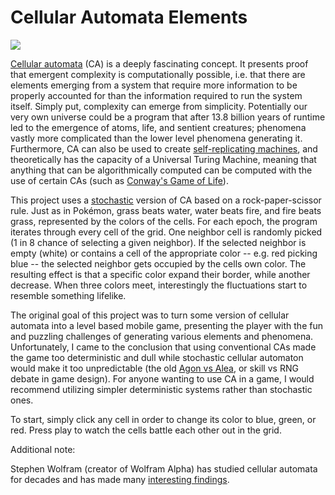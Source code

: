 # Cellular Automata Elements

![](CellularGIF.gif)




<a href="https://en.wikipedia.org/wiki/Cellular_automaton">Cellular automata</a> (CA) is a deeply fascinating concept. It presents proof that emergent complexity is computationally possible, i.e. that there are elements emerging from a system that require more information to be properly accounted for than the information required to run the system itself. Simply put, complexity can emerge from simplicity. Potentially our very own universe could be a program that after 13.8 billion years of runtime led to the emergence of atoms, life, and sentient creatures; phenomena vastly more complicated than the lower level phenomena generating it. Furthermore, CA can also be used to create <a href="https://en.wikipedia.org/wiki/Von_Neumann_universal_constructor">self-replicating machines</a>, and theoretically has the capacity of a Universal Turing Machine, meaning that anything that can be algorithmically computed can be computed with the use of certain CAs (such as <a href="https://en.wikipedia.org/wiki/Conway%27s_Game_of_Life)">Conway's Game of Life</a>).

This project uses a <a href="https://en.wikipedia.org/wiki/Stochastic_cellular_automaton">stochastic</a> version of CA based on a rock-paper-scissor rule. Just as in Pokémon, grass beats water, water beats fire, and fire beats grass, represented by the colors of the cells. For each epoch, the program iterates through every cell of the grid. One neighbor cell is randomly picked (1 in 8 chance of selecting a given neighbor). If the selected neighbor is empty (white) or contains a cell of the appropriate color -- e.g. red picking blue -- the selected neighbor gets occupied by the cells own color. The resulting effect is that a specific color expand their border, while another decrease. When three colors meet, interestingly the fluctuations start to resemble something lifelike.

The original goal of this project was to turn some version of cellular automata into a level based mobile game, presenting the player with the fun and puzzling challenges of generating various elements and phenomena. Unfortunately, I came to the conclusion that using conventional CAs made the game too deterministic and dull while stochastic cellular automaton would make it too unpredictable (the old <a href="https://en.wikipedia.org/wiki/Man,_Play_and_Games)">Agon vs Alea</a>, or skill vs RNG debate in game design). For anyone wanting to use CA in a game, I would recommend utilizing simpler deterministic systems rather than stochastic ones.

To start, simply click any cell in order to change its color to blue, green, or red. Press play to watch the cells battle each other out in the grid.

Additional note:

Stephen Wolfram (creator of Wolfram Alpha) has studied cellular automata for decades and has made many <a href="https://en.wikipedia.org/wiki/A_New_Kind_of_Science">interesting findings</a>.
